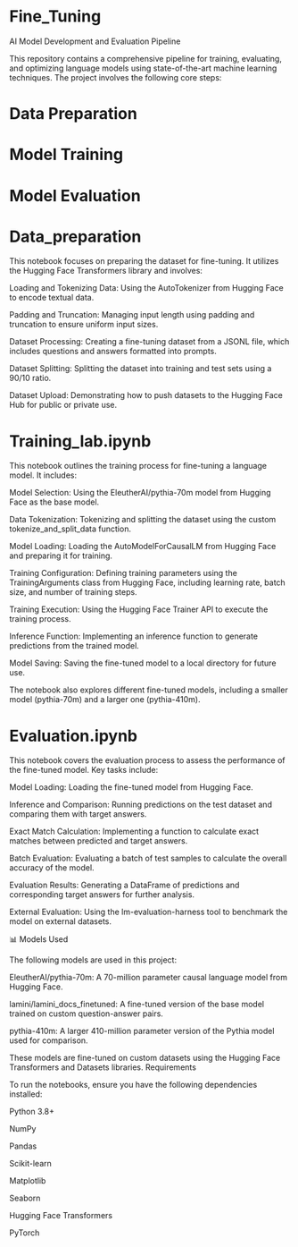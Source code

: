 # Fine_Tuning
AI Model Development and Evaluation Pipeline

This repository contains a comprehensive pipeline for training, evaluating, and optimizing language models using state-of-the-art machine learning techniques. The project involves the following core steps:
# Data Preparation
# Model Training
# Model Evaluation

# Data_preparation
This notebook focuses on preparing the dataset for fine-tuning. It utilizes the Hugging Face Transformers library and involves:

Loading and Tokenizing Data: Using the AutoTokenizer from Hugging Face to encode textual data.

Padding and Truncation: Managing input length using padding and truncation to ensure uniform input sizes.

Dataset Processing: Creating a fine-tuning dataset from a JSONL file, which includes questions and answers formatted into prompts.

Dataset Splitting: Splitting the dataset into training and test sets using a 90/10 ratio.

Dataset Upload: Demonstrating how to push datasets to the Hugging Face Hub for public or private use.

# Training_lab.ipynb
This notebook outlines the training process for fine-tuning a language model. It includes:

Model Selection: Using the EleutherAI/pythia-70m model from Hugging Face as the base model.

Data Tokenization: Tokenizing and splitting the dataset using the custom tokenize_and_split_data function.

Model Loading: Loading the AutoModelForCausalLM from Hugging Face and preparing it for training.

Training Configuration: Defining training parameters using the TrainingArguments class from Hugging Face, including learning rate, batch size, and number of training steps.

Training Execution: Using the Hugging Face Trainer API to execute the training process.

Inference Function: Implementing an inference function to generate predictions from the trained model.

Model Saving: Saving the fine-tuned model to a local directory for future use.

The notebook also explores different fine-tuned models, including a smaller model (pythia-70m) and a larger one (pythia-410m).

# Evaluation.ipynb
This notebook covers the evaluation process to assess the performance of the fine-tuned model. Key tasks include:

Model Loading: Loading the fine-tuned model from Hugging Face.

Inference and Comparison: Running predictions on the test dataset and comparing them with target answers.

Exact Match Calculation: Implementing a function to calculate exact matches between predicted and target answers.

Batch Evaluation: Evaluating a batch of test samples to calculate the overall accuracy of the model.

Evaluation Results: Generating a DataFrame of predictions and corresponding target answers for further analysis.

External Evaluation: Using the lm-evaluation-harness tool to benchmark the model on external datasets.

📊 Models Used

The following models are used in this project:

EleutherAI/pythia-70m: A 70-million parameter causal language model from Hugging Face.

lamini/lamini_docs_finetuned: A fine-tuned version of the base model trained on custom question-answer pairs.

pythia-410m: A larger 410-million parameter version of the Pythia model used for comparison.

These models are fine-tuned on custom datasets using the Hugging Face Transformers and Datasets libraries.
 Requirements

To run the notebooks, ensure you have the following dependencies installed:

Python 3.8+

NumPy

Pandas

Scikit-learn

Matplotlib

Seaborn

Hugging Face Transformers

PyTorch
